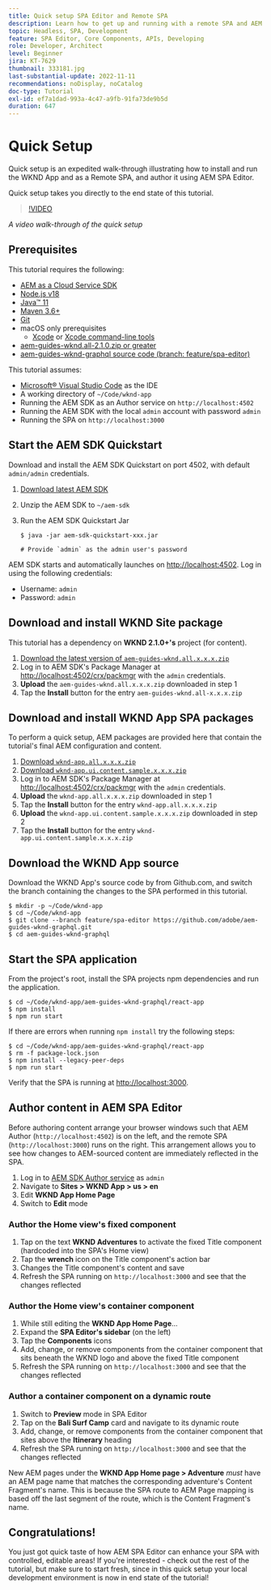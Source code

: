 ```yaml
---
title: Quick setup SPA Editor and Remote SPA
description: Learn how to get up and running with a remote SPA and AEM SPA Editor in 15 mins!
topic: Headless, SPA, Development
feature: SPA Editor, Core Components, APIs, Developing
role: Developer, Architect
level: Beginner
jira: KT-7629
thumbnail: 333181.jpg
last-substantial-update: 2022-11-11
recommendations: noDisplay, noCatalog
doc-type: Tutorial
exl-id: ef7a1dad-993a-4c47-a9fb-91fa73de9b5d
duration: 647
---
```

# Quick Setup

Quick setup is an expedited walk-through illustrating how to install and run the WKND App and as a Remote SPA, and author it using AEM SPA Editor.

Quick setup takes you directly to the end state of this tutorial.

>[!VIDEO](https://video.tv.adobe.com/v/333181?quality=12&learn=on)

_A video walk-through of the quick setup_

## Prerequisites

This tutorial requires the following:

+ [AEM as a Cloud Service SDK](https://experienceleague.adobe.com/docs/experience-manager-learn/cloud-service/local-development-environment-set-up/aem-runtime.html?lang=en)
+ [Node.js v18](https://nodejs.org/en/)
+ [Java&trade; 11](https://downloads.experiencecloud.adobe.com/content/software-distribution/en/general.html)
+ [Maven 3.6+](https://maven.apache.org/)
+ [Git](https://git-scm.com/downloads)
+ macOS only prerequisites
    + [Xcode](https://developer.apple.com/xcode/) or [Xcode command-line tools](https://developer.apple.com/xcode/resources/)
+ [aem-guides-wknd.all-2.1.0.zip or greater](https://github.com/adobe/aem-guides-wknd/releases)
+ [aem-guides-wknd-graphql source code (branch: feature/spa-editor)](https://github.com/adobe/aem-guides-wknd-graphql/tree/feature/spa-editor)


This tutorial assumes:

+ [Microsoft&reg; Visual Studio Code](https://visualstudio.microsoft.com/) as the IDE
+ A working directory of `~/Code/wknd-app`
+ Running the AEM SDK as an Author service on `http://localhost:4502`
+ Running the AEM SDK with the local `admin` account with password `admin`
+ Running the SPA on `http://localhost:3000`

## Start the AEM SDK Quickstart

Download and install the AEM SDK Quickstart on port 4502, with default `admin/admin` credentials.

1. [Download latest AEM SDK](https://experience.adobe.com/#/downloads/content/software-distribution/en/aemcloud.html?fulltext=AEM*+SDK*&orderby=%40jcr%3Acontent%2Fjcr%3AlastModified&orderby.sort=desc&layout=list&p.offset=0&p.limit=1)
1. Unzip the AEM SDK to `~/aem-sdk`
1. Run the AEM SDK Quickstart Jar

   ```
   $ java -jar aem-sdk-quickstart-xxx.jar
   
   # Provide `admin` as the admin user's password
   ```

AEM SDK starts and automatically launches on [http://localhost:4502](http://localhost:4502). Log in using the following credentials:

+ Username: `admin`
+ Password: `admin`

## Download and install WKND Site package

This tutorial has a dependency on __WKND 2.1.0+'s__ project (for content).

1. [Download the latest version of `aem-guides-wknd.all.x.x.x.zip`](https://github.com/adobe/aem-guides-wknd/releases)
1. Log in to AEM SDK's Package Manager at [http://localhost:4502/crx/packmgr](http://localhost:4502/crx/packmgr) with the `admin` credentials.
1. __Upload__ the `aem-guides-wknd.all.x.x.x.zip` downloaded in step 1
1. Tap the __Install__ button for the entry `aem-guides-wknd.all-x.x.x.zip`

## Download and install WKND App SPA packages

To perform a quick setup, AEM packages are provided here that contain the tutorial's final  AEM configuration and content.

1. [Download `wknd-app.all.x.x.x.zip`](./assets/quick-setup/wknd-app.all-1.0.0-SNAPSHOT.zip)
1. [Download `wknd-app.ui.content.sample.x.x.x.zip`](./assets/quick-setup/wknd-app.ui.content.sample-1.0.1.zip)
1. Log in to AEM SDK's Package Manager at [http://localhost:4502/crx/packmgr](http://localhost:4502/crx/packmgr) with the `admin` credentials.
1. __Upload__ the `wknd-app.all.x.x.x.zip` downloaded in step 1
1. Tap the __Install__ button for the entry `wknd-app.all.x.x.x.zip`
1. __Upload__ the `wknd-app.ui.content.sample.x.x.x.zip` downloaded in step 2
1. Tap the __Install__ button for the entry `wknd-app.ui.content.sample.x.x.x.zip`

## Download the WKND App source

Download the WKND App's source code by from Github.com, and switch the branch containing the changes to the SPA performed in this tutorial.

```
$ mkdir -p ~/Code/wknd-app
$ cd ~/Code/wknd-app
$ git clone --branch feature/spa-editor https://github.com/adobe/aem-guides-wknd-graphql.git
$ cd aem-guides-wknd-graphql
```

## Start the SPA application

From the project's root, install the SPA projects npm dependencies and run the application.

```
$ cd ~/Code/wknd-app/aem-guides-wknd-graphql/react-app
$ npm install
$ npm run start
```

If there are errors when running `npm install` try the following steps:

```
$ cd ~/Code/wknd-app/aem-guides-wknd-graphql/react-app
$ rm -f package-lock.json
$ npm install --legacy-peer-deps
$ npm run start
```

Verify that the SPA is running at [http://localhost:3000](http://localhost:3000).

## Author content in AEM SPA Editor

Before authoring content arrange your browser windows such that AEM Author (`http://localhost:4502`) is on the left, and the remote SPA  (`http://localhost:3000`) runs on the right. This arrangement allows you to see how changes to AEM-sourced content are immediately reflected in the SPA.

1. Log in to [AEM SDK Author service](http://localhost:4502) as `admin`
1. Navigate to __Sites > WKND App > us > en__
1. Edit __WKND App Home Page__
1. Switch to __Edit__ mode

### Author the Home view's fixed component

1. Tap on the text __WKND Adventures__ to activate the fixed Title component (hardcoded into the SPA's Home view)
1. Tap the __wrench__ icon on the Title component's action bar
1. Changes the Title component's content and save
1. Refresh the SPA running on `http://localhost:3000` and see that the changes reflected

### Author the Home view's container component

1. While still editing the __WKND App Home Page__...
1. Expand the __SPA Editor's sidebar__ (on the left)
1. Tap the __Components__ icons
1. Add, change, or remove components from the container component that sits beneath the WKND logo and above the fixed Title component
1. Refresh the SPA running on `http://localhost:3000` and see that the changes reflected

### Author a container component on a dynamic route

1. Switch to __Preview__ mode in SPA Editor
1. Tap on the __Bali Surf Camp__ card and navigate to its dynamic route
1. Add, change, or remove components from the container component that sites above the __Itinerary__ heading
1. Refresh the SPA running on `http://localhost:3000` and see that the changes reflected

New AEM pages under the __WKND App Home page > Adventure__ _must_ have an AEM page name that matches the corresponding adventure's Content Fragment's name. This is because the SPA route to AEM Page mapping is based off the last segment of the route, which is the Content Fragment's name.

## Congratulations!

You just got quick taste of how AEM SPA Editor can enhance your SPA with controlled, editable areas! If you're interested - check out the rest of the tutorial, but make sure to start fresh, since in this quick setup your local development environment is now in  end state of the tutorial!
